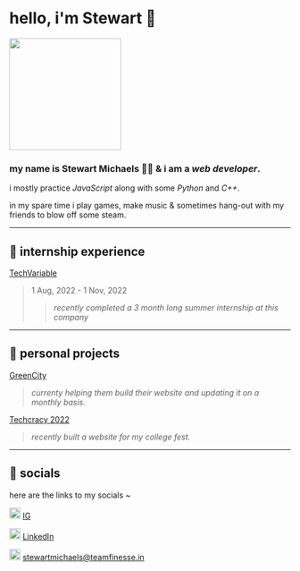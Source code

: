# **hello, i'm Stewart 👋**

<div aligh="center">
<img src="https://i.redd.it/svi2zx472xr41.jpg" width="200" height="200">
</div>
  
### my name is **Stewart Michaels** 🙇‍♂ & i am a **_web developer_**.

i mostly practice _JavaScript_ along with some _Python_ and _C++_.

in my spare time i play games, make music & sometimes hang-out with my friends to blow off some steam.

***

## **🌵 internship experience**

[TechVariable](https://techvariable.com/)
> 1 Aug, 2022 - 1 Nov, 2022
>>  _recently completed a 3 month long summer internship at this company_

***

## **🎈 personal projects**

[GreenCity](https://greencityfoods.in)
> _currenty helping them build their website and updating it on a monthly basis._

[Techcracy 2022](https://techcracy22.in)
> _recently built a website for my college fest._

***
## **📮 socials**
here are the links to my socials ~

<img src="https://upload.wikimedia.org/wikipedia/commons/a/a5/Instagram_icon.png" width="20" height="20"> [IG](https://www.instagram.com/stewartmichaels_/) 

<img src="https://upload.wikimedia.org/wikipedia/commons/c/ca/LinkedIn_logo_initials.png" width="20" height="20"> [LinkedIn](https://www.linkedin.com/in/stewart-kama-348324173)

<img src="https://upload.wikimedia.org/wikipedia/commons/5/5c/Email_Logo_PNG.png" width="20" height="20"> <stewartmichaels@teamfinesse.in>
